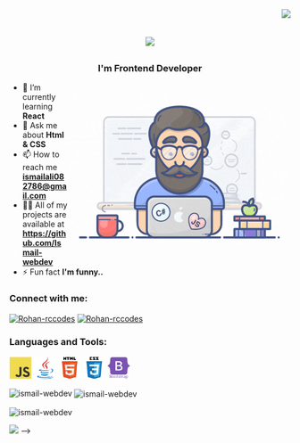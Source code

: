 <img align="right" src="https://visitor-badge.laobi.icu/badge?page_id=Ismail-webdev.Ismail-webdev" />

<h1 align="center">
    <img src="https://readme-typing-svg.herokuapp.com/?font=Righteous&size=35&center=true&vCenter=true&width=500&height=70&duration=5000&lines=Hi+There!+👋;+I'm+Ismail+Ali!;" />
</h1>
<h3 align="center">I'm Frontend Developer</h3>

<img align="right" alt="coding-gif" width="400" src="https://raw.githubusercontent.com/itsferdiardiansa/itsferdiardiansa/master/icons/developer.gif">

- 🌱 I’m currently learning **React**
- 💬 Ask me about **Html & CSS**
- 📫 How to reach me **ismailali082786@gmail.com**
- 👨‍💻 All of my projects are available at **https://github.com/Ismail-webdev**
- ⚡ Fun fact **I'm funny..**

<h3 align="left">Connect with me:</h3>
<p align="left">
<a href="https://twitter.com/IsmailAli082" target="blank"><img align="center" src="https://raw.githubusercontent.com/rahuldkjain/github-profile-readme-generator/master/src/images/icons/Social/twitter.svg" alt="Rohan-rccodes" height="30" width="40" /></a>  
<a href="https://github.com/Ismail-webdev" target="blank"><img align="center" src="https://raw.githubusercontent.com/rahuldkjain/github-profile-readme-generator/master/src/images/icons/Social/github.svg" alt="Rohan-rccodes" height="30" width="40" /></a>
</p>



<h3 align="left">Languages and Tools:</h3>
<p align="left">
<img src="https://raw.githubusercontent.com/teamedwardforever/Readme-Generator/71f25dd8b98329b168142a6b782a107b75eab178/svg/Skills/Languages/javascript-original.svg" alt="Javascript" width="40" height="40"/>
<img src="https://raw.githubusercontent.com/teamedwardforever/Readme-Generator/71f25dd8b98329b168142a6b782a107b75eab178/svg/Skills/Languages/java-original.svg" alt="Java" width="40" height="40"/>
<img src="https://raw.githubusercontent.com/teamedwardforever/Readme-Generator/71f25dd8b98329b168142a6b782a107b75eab178/svg/Skills/Frontend/html5-original-wordmark.svg" alt="HTML" width="40" height="40"/>
<img src="https://raw.githubusercontent.com/teamedwardforever/Readme-Generator/71f25dd8b98329b168142a6b782a107b75eab178/svg/Skills/Frontend/css3-original-wordmark.svg" alt="Css" width="40" height="40"/>
<img src="https://raw.githubusercontent.com/teamedwardforever/Readme-Generator/71f25dd8b98329b168142a6b782a107b75eab178/svg/Skills/Frontend/bootstrap-plain-wordmark.svg" alt="Bootstrap" width="40" height="40"/>
</p>
<p><img align="left" src="https://github-readme-stats.vercel.app/api/top-langs?username=ismail-webdev&show_icons=true&locale=en&layout=compact" alt="ismail-webdev" /></p>

<p>&nbsp;<img align="center" src="https://github-readme-stats.vercel.app/api?username=ismail-webdev&show_icons=true&locale=en" alt="ismail-webdev" /></p>

<p><img align="center" src="https://github-readme-streak-stats.herokuapp.com/?user=ismail-webdev&" alt="ismail-webdev" /></p>
<img src="https://raw.githubusercontent.com/Trilokia/Trilokia/379277808c61ef204768a61bbc5d25bc7798ccf1/bottom_header.svg" />
-->

